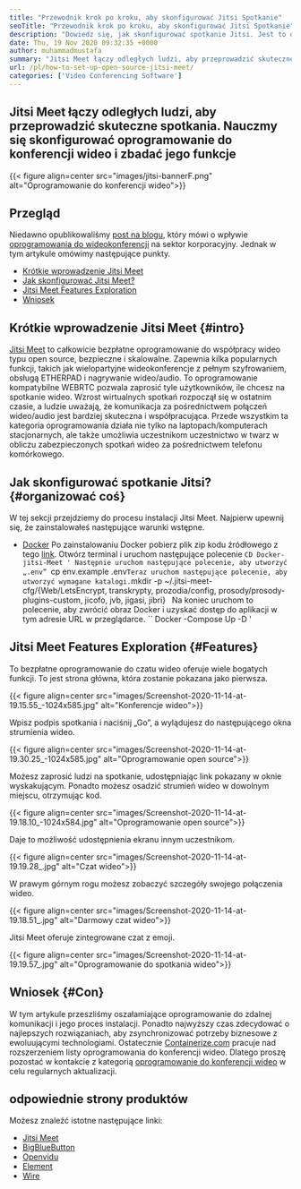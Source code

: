 ```yaml
---
title: "Przewodnik krok po kroku, aby skonfigurować Jitsi Spotkanie" 
seoTitle: "Przewodnik krok po kroku, aby skonfigurować Jitsi Spotkanie" 
description: "Dowiedz się, jak skonfigurować spotkanie Jitsi. Jest to oprogramowanie do wideokonferencji typu open source zaprojektowane w celu zaspokojenia potrzeb zdalnych i oferuje potężne funkcje" 
date: Thu, 19 Nov 2020 09:32:35 +0000
author: muhammadmustafa
summary: "Jitsi Meet łączy odległych ludzi, aby przeprowadzić skuteczne spotkania. Dowiedz się, jak skonfigurować to oprogramowanie do konferencji wideo i zbadać jego funkcje" 
url: /pl/how-to-set-up-open-source-jitsi-meet/
categories: ['Video Conferencing Software']
---
```


## Jitsi Meet łączy odległych ludzi, aby przeprowadzić skuteczne spotkania. Nauczmy się skonfigurować oprogramowanie do konferencji wideo i zbadać jego funkcje

{{< figure align=center src="images/jitsi-bannerF.png" alt="Oprogramowanie do konferencji wideo">}}


## Przegląd
Niedawno opublikowaliśmy [post na blogu][1], który mówi o wpływie [oprogramowania do wideokonferencji][2] na sektor korporacyjny. Jednak w tym artykule omówimy następujące punkty.
  * [Krótkie wprowadzenie Jitsi Meet][3]
  * [Jak skonfigurować Jitsi Meet?][4]
  * [Jitsi Meet Features Exploration][5]
  * [Wniosek][6]

## Krótkie wprowadzenie Jitsi Meet   {#intro}
[Jitsi Meet][7] to całkowicie bezpłatne oprogramowanie do współpracy wideo typu open source, bezpieczne i skalowalne. Zapewnia kilka popularnych funkcji, takich jak wielopartyjne wideokonferencje z pełnym szyfrowaniem, obsługą ETHERPAD i nagrywanie wideo/audio. To oprogramowanie kompatybilne WEBRTC pozwala zaprosić tyle użytkowników, ile chcesz na spotkanie wideo.
Wzrost wirtualnych spotkań rozpoczął się w ostatnim czasie, a ludzie uważają, że komunikacja za pośrednictwem połączeń wideo/audio jest bardziej skuteczna i współpracująca. Przede wszystkim ta kategoria oprogramowania działa nie tylko na laptopach/komputerach stacjonarnych, ale także umożliwia uczestnikom uczestnictwo w twarz w obliczu zabezpieczonych spotkań wideo za pośrednictwem telefonu komórkowego.

## Jak skonfigurować spotkanie Jitsi?   {#organizować coś}
W tej sekcji przejdziemy do procesu instalacji Jitsi Meet. Najpierw upewnij się, że zainstalowałeś następujące warunki wstępne.
  * [Docker][8]
Po zainstalowaniu Docker pobierz plik zip kodu źródłowego z tego [link][9].
Otwórz terminal i uruchom następujące polecenie
`CD Docker-jitsi-Meet '
Następnie uruchom następujące polecenie, aby utworzyć „.env”
`cp env.example .env`
Teraz uruchom następujące polecenie, aby utworzyć wymagane katalogi.
`mkdir -p ~/.jitsi-meet-cfg/{Web/LetsEncrypt, transkrypty, prozodia/config, prosody/prosody-plugins-custom, jicofo, jvb, jigasi, jibri}` `
Na koniec uruchom to polecenie, aby zwrócić obraz Docker i uzyskać dostęp do aplikacji w tym adresie URL w przeglądarce.
`` Docker -Compose Up -D '

## Jitsi Meet Features Exploration   {#Features}
To bezpłatne oprogramowanie do czatu wideo oferuje wiele bogatych funkcji. To jest strona główna, która zostanie pokazana jako pierwsza.

{{< figure align=center src="images/Screenshot-2020-11-14-at-19.15.55_-1024x585.jpg" alt="Konferencje wideo">}}

Wpisz podpis spotkania i naciśnij „Go”, a wylądujesz do następującego okna strumienia wideo.

{{< figure align=center src="images/Screenshot-2020-11-14-at-19.30.25_-1024x585.jpg" alt="Oprogramowanie open source">}}

Możesz zaprosić ludzi na spotkanie, udostępniając link pokazany w oknie wyskakującym. Ponadto możesz osadzić strumień wideo w dowolnym miejscu, otrzymując kod.

{{< figure align=center src="images/Screenshot-2020-11-14-at-19.18.10_-1024x584.jpg" alt="Oprogramowanie open source">}}

Daje to możliwość udostępnienia ekranu innym uczestnikom.

{{< figure align=center src="images/Screenshot-2020-11-14-at-19.19.28_.jpg" alt="Czat wideo">}}

W prawym górnym rogu możesz zobaczyć szczegóły swojego połączenia wideo.

{{< figure align=center src="images/Screenshot-2020-11-14-at-19.18.51_.jpg" alt="Darmowy czat wideo">}}

Jitsi Meet oferuje zintegrowane czat z emoji.

{{< figure align=center src="images/Screenshot-2020-11-14-at-19.19.57_.jpg" alt="Oprogramowanie do spotkania wideo">}}


## Wniosek   {#Con}
W tym artykule przeszliśmy oszałamiające oprogramowanie do zdalnej komunikacji i jego proces instalacji. Ponadto najwyższy czas zdecydować o najlepszych rozwiązaniach, aby zsynchronizować potrzeby biznesowe z ewoluującymi technologiami. Ostatecznie [Containerize.com][10] pracuje nad rozszerzeniem listy oprogramowania do konferencji wideo. Dlatego proszę pozostać w kontakcie z kategorią [oprogramowanie do konferencji wideo][2] w celu regularnych aktualizacji.

## odpowiednie strony produktów
Możesz znaleźć istotne następujące linki:
  * [Jitsi Meet][7]
  * [BigBlueButton][11]
  * [Openvidu][12]
  * [Element][13]
  * [Wire][14]

  
[1]: https://blog.containerize.com/video-conferencing-software/video-conferencing-apps-how-it-benefits-your-business/
[2]: https://products.containerize.com/video-conferencing/
[3]: #intro
[4]: #setup
[5]: #features
[6]: #con
[7]: https://products.containerize.com/video-conferencing/jitsi
[8]: https://www.docker.com/products/docker-desktop
[9]: https://github.com/jitsi/docker-jitsi-meet/releases/tag/stable-5142
[10]: https://www.containerize.com/
[11]: https://products.containerize.com/video-conferencing/bigbluebutton
[12]: https://products.containerize.com/video-conferencing/openvidu
[13]: https://products.containerize.com/video-conferencing/element
[14]: https://products.containerize.com/video-conferencing/wire
